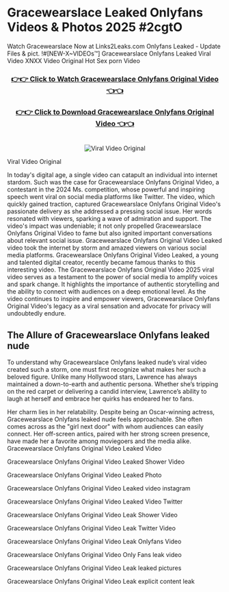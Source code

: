 # Gracewearslace Leaked Onlyfans Videos & Photos 2025 #2cgtO

Watch Gracewearslace Now at Links2Leaks.com Onlyfans Leaked - Update Files & pict. !#[NEW-X~VIDEOs™] Gracewearslace Onlyfans Leaked Viral Video XNXX Video Original Hot Sex porn Video
<br>
<div align="center">
<h3><a href="https://links2leaks.com/gracewearslace" rel="nofollow">👉👉 Click to Watch Gracewearslace Onlyfans Original Video 👈👈</a></h3>
<h3><a href="https://links2leaks.com/gracewearslace" rel="nofollow">👉👉 Click to Download Gracewearslace Onlyfans Original Video 👈👈</a></h3>
<br>
<a href="https://links2leaks.com/gracewearslace" rel="nofollow"><img src="https://i.ibb.co/Gkj2r4b/banner.png" alt="Viral Video Original" style="max-width: 100%; display: inline-block;" data-target="animated-image.originalImage"></a>
</div>

Viral Video Original

In today's digital age, a single video can catapult an individual into internet stardom. Such was the case for Gracewearslace Onlyfans Original Video, a contestant in the 2024 Ms. competition, whose powerful and inspiring speech went viral on social media platforms like Twitter.
The video, which quickly gained traction, captured Gracewearslace Onlyfans Original Video's passionate delivery as she addressed a pressing social issue. Her words resonated with viewers, sparking a wave of admiration and support. The video's impact was undeniable; it not only propelled Gracewearslace Onlyfans Original Video to fame but also ignited important conversations about relevant social issue.
Gracewearslace Onlyfans Original Video Leaked video took the internet by storm and amazed viewers on various social media platforms. Gracewearslace Onlyfans Original Video Leaked, a young and talented digital creator, recently became famous thanks to this interesting video.
The Gracewearslace Onlyfans Original Video 2025 viral video serves as a testament to the power of social media to amplify voices and spark change. It highlights the importance of authentic storytelling and the ability to connect with audiences on a deep emotional level. As the video continues to inspire and empower viewers, Gracewearslace Onlyfans Original Video's legacy as a viral sensation and advocate for privacy will undoubtedly endure.

<h2>The Allure of Gracewearslace Onlyfans leaked nude</h2>


To understand why Gracewearslace Onlyfans leaked nude’s viral video created such a storm, one must first recognize what makes her such a beloved figure. Unlike many Hollywood stars, Lawrence has always maintained a down-to-earth and authentic persona. Whether she’s tripping on the red carpet or delivering a candid interview, Lawrence’s ability to laugh at herself and embrace her quirks has endeared her to fans.

Her charm lies in her relatability. Despite being an Oscar-winning actress, Gracewearslace Onlyfans leaked nude feels approachable. She often comes across as the "girl next door" with whom audiences can easily connect. Her off-screen antics, paired with her strong screen presence, have made her a favorite among moviegoers and the media alike.
Gracewearslace Onlyfans Original Video Leaked Video

Gracewearslace Onlyfans Original Video Leaked Shower Video

Gracewearslace Onlyfans Original Video Leaked Photo

Gracewearslace Onlyfans Original Video Leaked video instagram

Gracewearslace Onlyfans Original Video Leaked Video Twitter

Gracewearslace Onlyfans Original Video Leak Shower Video

Gracewearslace Onlyfans Original Video Leak Twitter Video

Gracewearslace Onlyfans Original Video Leak Onlyfans Video

Gracewearslace Onlyfans Original Video Only Fans leak video

Gracewearslace Onlyfans Original Video Leak leaked pictures

Gracewearslace Onlyfans Original Video Leak explicit content leak